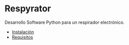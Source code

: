 # Respyrator

Desarrollo Software Python para un respirador electrónico.

- [Instalación](instalacion/instalacion.md)
- [Requisitos](requisitos/requisitos.md)
